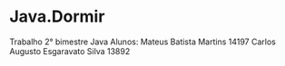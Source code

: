 # Java.Dormir
Trabalho 2° bimestre Java
Alunos:
Mateus Batista Martins 14197
Carlos Augusto Esgaravato Silva 13892
